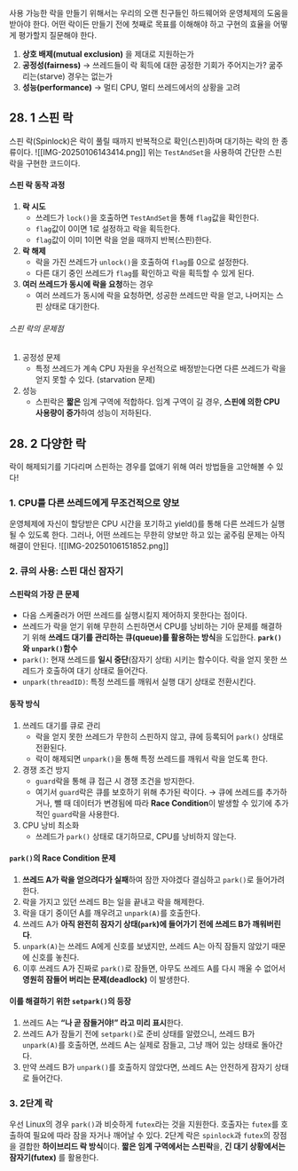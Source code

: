 사용 가능한 락을 만들기 위해서는 우리의 오랜 친구들인 하드웨어와 운영체제의 도움을 받아야 한다. 
어떤 락이든 만들기 전에 첫째로 목표를 이해해야 하고 구현의 효율을 어떻게 평가할지 질문해야 한다. 
1. **상호 배제(mutual exclusion)** 을 제대로 지원하는가
2. **공정성(fairness)** → 쓰레드들이 락 획득에 대한 공정한 기회가 주어지는가? 굶주리는(starve) 경우는 없는가
3. **성능(performance)** → 멀티 CPU, 멀티 쓰레드에서의 상황을 고려
## 28. 1 스핀 락
스핀 락(Spinlock)은 락이 풀릴 때까지 반복적으로 확인(스핀)하며 대기하는 락의 한 종류이다. 
![[IMG-20250106143414.png]]
위는 `TestAndSet`을 사용하여 간단한 스핀락을 구현한 코드이다. 
#### 스핀 락 동작 과정
1. **락 시도**
	- 쓰레드가 `lock()`을 호출하면 `TestAndSet`을 통해 `flag`값을 확인한다. 
	- `flag`값이 0이면 1로 설정하고 락을 획득한다. 
	- `flag`값이 이미 1이면 락을 얻을 때까지 반복(스핀)한다. 
2. **락 해제**
	- 락을 가진 쓰레드가 `unlock()`을 호출하여 `flag`를 0으로 설정한다. 
	- 다른 대기 중인 쓰레드가 `flag`를 확인하고 락을 획득할 수 있게 된다. 
3. **여러 쓰레드가 동시에 락을 요청**하는 경우
	- 여러 쓰레드가 동시에 락을 요청하면, 성공한 쓰레드만 락을 얻고, 나머지는 스핀 상태로 대기한다. 
###### 스핀 락의 문제점
1. 공정성 문제
	- 특정 쓰레드가 계속 CPU 자원을 우선적으로 배정받는다면 다른 쓰레드가 락을 얻지 못할 수 있다. (starvation 문제) 
2. 성능
	- 스핀락은 **짧은** 임계 구역에 적합하다. 임계 구역이 길 경우, **스핀에 의한 CPU 사용량이 증가**하여 성능이 저하된다. 
## 28. 2 다양한 락
락이 해제되기를 기다리며 스핀하는 경우를 없애기 위해 여러 방법들을 고안해볼 수 있다!
### 1. CPU를 다른 쓰레드에게 무조건적으로 양보
운영체제에 자신이 할당받은 CPU 시간을 포기하고 yield()를 통해 다른 쓰레드가 실행될 수 있도록 한다. 그러나, 어떤 쓰레드는 무한히 양보만 하고 있는 굶주림 문제는 아직 해결이 안된다. 
![[IMG-20250106151852.png]]
### 2. 큐의 사용: 스핀 대신 잠자기
#### 스핀락의 가장 큰 문제
- 다음 스케줄러가 어떤 쓰레드를 실행시킬지 제어하지 못한다는 점이다. 
- 쓰레드가 락을 얻기 위해 무한히 스핀하면서 CPU를 낭비하는 기아 문제를 해결하기 위해 **쓰레드 대기를 관리하는 큐(queue)를 활용하는 방식**을 도입한다. 
**`park()`와 `unpark()`함수**
- `park()`: 현재 쓰레드를 **일시 중단**(잠자기 상태) 시키는 함수이다. 락을 얻지 못한 쓰레드가 호출하여 대기 상태로 들어간다. 
- `unpark(threadID)`: 특정 쓰레드를 깨워서 실행 대기 상태로 전환시킨다. 
#### 동작 방식
1. 쓰레드 대기를 큐로 관리 
	- 락을 얻지 못한 쓰레드가 무한히 스핀하지 않고, 큐에 등록되어 `park()` 상태로 전환된다. 
	- 락이 해제되면 `unpark()`을 통해 특정 쓰레드를 깨워서 락을 얻도록 한다. 
2. 경쟁 조건 방지
	- `guard`락을 통해 큐 접근 시 경쟁 조건을 방지한다. 
	- 여기서 `guard`락은 큐를 보호하기 위해 추가된 락이다. 
	  → 큐에 쓰레드를 추가하거나, 뺄 때 데이터가 변경됨에 따라 **Race Condition**이 발생할 수 있기에 추가적인 `guard`락을 사용한다. 
3. CPU 낭비 최소화
	- 쓰레드가 `park()` 상태로 대기하므로, CPU를 낭비하지 않는다. 

#### `park()`의 Race Condition 문제
1. **쓰레드 A가 락을 얻으려다가 실패**하여 잠깐 자야겠다 결심하고 `park()`로 들어가려 한다. 
2. 락을 가지고 있던 쓰레드 B는 일을 끝내고 락을 해제한다. 
3. 락을 대기 중이던 A를 깨우려고 `unpark(A)`를 호출한다. 
4. 쓰레드 A가 **아직 완전히 잠자기 상태(`park`)에 들어가기 전에 쓰레드 B가 깨워버린다**. 
5. `unpark(A)`는 쓰레드 A에게 신호를 보냈지만, 쓰레드 A는 아직 잠들지 않았기 때문에 신호를 놓친다. 
6. 이후 쓰레드 A가 진짜로 `park()`로 잠들면, 아무도 쓰레드 A를 다시 깨울 수 없어서 **영원히 잠들어 버리는 문제(deadlock)** 이 발생한다.

#### 이를 해결하기 위한 `setpark()`의 등장
1. 쓰레드 A는 **“나 곧 잠들거야!” 라고 미리 표시**한다. 
2. 쓰레드 A가 잠들기 전에 `setpark()`로 준비 상태를 알렸으니, 쓰레드 B가 `unpark(A)`를 호출하면, 쓰레드 A는 실제로 잠들고, 그냥 깨어 있는 상태로 돌아간다. 
3. 만약 쓰레드 B가 `unpark()`를 호출하지 않았다면, 쓰레드 A는 안전하게 잠자기 상태로 들어간다. 
### 3. 2단계 락
우선 Linux의 경우 `park()`과 비슷하게 `futex`라는 것을 지원한다. 호출자는 `futex`를 호출하여 필요에 따라 잠을 자거나 깨어날 수 있다. 
2단계 락은 `spinlock`과 `futex`의 장점을 결합한 **하이브리드 락 방식**이다. 
**짧은 임계 구역에서는 스핀락**을, **긴 대기 상황에서는 잠자기(futex)** 를 활용한다. 



